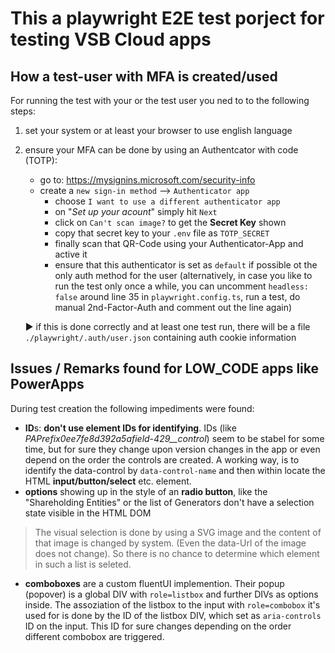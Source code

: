 # This a playwright E2E test porject for testing VSB Cloud apps

## How a test-user with MFA is created/used

For running the test with your or the test user you ned to to the following steps:

1. set your system or at least your browser to use english language
2. ensure your MFA can be done by using an Authentcator with code (TOTP):

   - go to: https://mysignins.microsoft.com/security-info
   - create a `new sign-in method` --> `Authenticator app`
     - choose `I want to use a different authenticator app`
     - on "_Set up your acount_" simply hit `Next`
     - click on `Can't scan image?` to get the **Secret Key** shown
     - copy that secret key to your `.env` file as `TOTP_SECRET`       
     - finally scan that QR-Code using your Authenticator-App and active it
     - ensure that this authenticator is set as `default` if possible ot the only auth method for the user (alternatively, in case you like to run the test only once a while, you can uncomment `headless: false` around line 35 in `playwright.config.ts`, run a test, do manual 2nd-Factor-Auth and comment out the line again)

   ▶️ if this is done correctly and at least one test run, there will be a file `./playwright/.auth/user.json` containing auth cookie information

## Issues / Remarks found for LOW_CODE apps like PowerApps

During test creation the following impediments were found:

- **ID**s: **don't use element IDs for identifying**. IDs (like _PAPrefix0ee7fe8d392a5afield-429\_\_control_) seem to be stabel for some time, but for sure they change upon version changes in the app or even depend on the order the controls are created. A working way, is to identify the data-control by `data-control-name` and then within locate the HTML **input/button/select** etc. element.
- **options** showing up in the style of an **radio button**, like the "Shareholding Entities" or the list of Generators don't have a selection state visible in the HTML DOM


> The visual selection is done by using a SVG image and the content of that image is changed by system. (Even the data-Url of the image does not change). So there is no chance to determine which element in such a list is seleted.

- **comboboxes** are a custom fluentUI implemention. Their popup (popover) is a global DIV with `role=listbox` and further DIVs as options inside. The assoziation of the listbox to the input with `role=combobox` it's used for is done by the ID of the listbox DIV, which set as `aria-controls` ID on the input. This ID for sure changes depending on the order different combobox are triggered.
